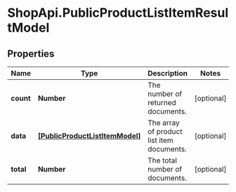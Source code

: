 # ShopApi.PublicProductListItemResultModel

## Properties
Name | Type | Description | Notes
------------ | ------------- | ------------- | -------------
**count** | **Number** | The number of returned documents. | [optional] 
**data** | [**[PublicProductListItemModel]**](PublicProductListItemModel.md) | The array of product list item documents. | [optional] 
**total** | **Number** | The total number of documents. | [optional] 


